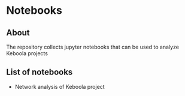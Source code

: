 # Notebooks

## About
The repository collects jupyter notebooks that can be used to analyze Keboola projects

## List of notebooks 
* Network analysis of Keboola project
